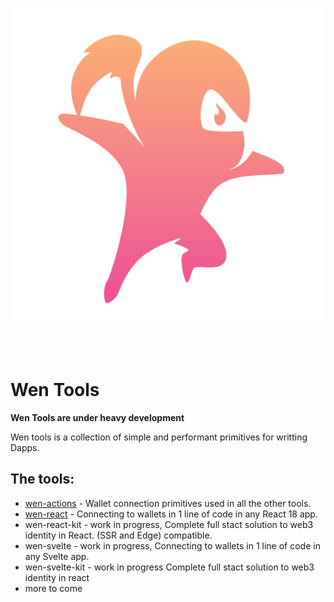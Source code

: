 <p align="center">
<img src="logo.svg" alt="wen-tools" >
</p>

<br/>
<br/>

# Wen Tools

**Wen Tools are under heavy development**

Wen tools is a collection of simple and performant primitives for writting Dapps.

## The tools:

- [wen-actions](./packages/actions/) - Wallet connection primitives used in all the other tools.
- [wen-react](./packages/react/) - Connecting to wallets in 1 line of code in any React 18 app.
- wen-react-kit - work in progress, Complete full stact solution to web3 identity in React. (SSR and Edge) compatible.
- wen-svelte - work in progress, Connecting to wallets in 1 line of code in any Svelte app.
- wen-svelte-kit - work in progress Complete full stact solution to web3 identity in react
- more to come
